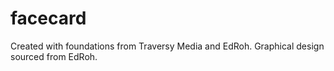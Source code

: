 # facecard

Created with foundations from Traversy Media and EdRoh. Graphical design
sourced from EdRoh.
